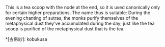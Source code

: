 This is a tea scoop with the node at the end, so it is used canonically only for certain higher preparations. The name thus is suitable: During the evening chanting of sutras, the monks purify themselves of the metaphysical dust they've accumulated during the day; just like the tea scoop is purified of the metaphysical dust that is the tea.

*[古帛紗]: kobukusa
